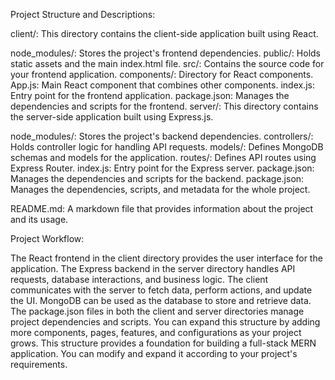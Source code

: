 Project Structure and Descriptions:

client/: This directory contains the client-side application built using React.

node_modules/: Stores the project's frontend dependencies.
public/: Holds static assets and the main index.html file.
src/: Contains the source code for your frontend application.
components/: Directory for React components.
App.js: Main React component that combines other components.
index.js: Entry point for the frontend application.
package.json: Manages the dependencies and scripts for the frontend.
server/: This directory contains the server-side application built using Express.js.

node_modules/: Stores the project's backend dependencies.
controllers/: Holds controller logic for handling API requests.
models/: Defines MongoDB schemas and models for the application.
routes/: Defines API routes using Express Router.
index.js: Entry point for the Express server.
package.json: Manages the dependencies and scripts for the backend.
package.json: Manages the dependencies, scripts, and metadata for the whole project.

README.md: A markdown file that provides information about the project and its usage.

Project Workflow:

The React frontend in the client directory provides the user interface for the application.
The Express backend in the server directory handles API requests, database interactions, and business logic.
The client communicates with the server to fetch data, perform actions, and update the UI.
MongoDB can be used as the database to store and retrieve data.
The package.json files in both the client and server directories manage project dependencies and scripts.
You can expand this structure by adding more components, pages, features, and configurations as your project grows.
This structure provides a foundation for building a full-stack MERN application. You can modify and expand it according to your project's requirements.





